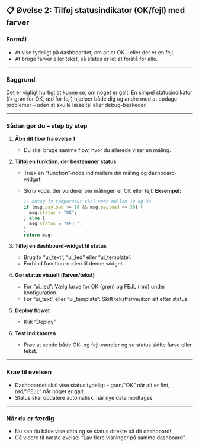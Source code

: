 ## 📋 Øvelse 2: Tilføj statusindikator (OK/fejl) med farver

### **Formål**

* At vise tydeligt på dashboardet, om alt er OK – eller der er en fejl.
* At bruge farver eller tekst, så status er let at forstå for alle.

---

### **Baggrund**

Det er vigtigt hurtigt at kunne se, om noget er galt. En simpel statusindikator (fx grøn for OK, rød for fejl) hjælper både dig og andre med at opdage problemer – uden at skulle læse tal eller debug-beskeder.

---

### **Sådan gør du – step by step**

1. **Åbn dit flow fra øvelse 1**

   * Du skal bruge samme flow, hvor du allerede viser en måling.

2. **Tilføj en funktion, der bestemmer status**

   * Træk en “function”-node ind mellem din måling og dashboard-widget.
   * Skriv kode, der vurderer om målingen er OK eller fejl.
     **Eksempel:**

     ```javascript
     // Antag fx temperatur skal være mellem 10 og 30
     if (msg.payload >= 10 && msg.payload <= 30) {
       msg.status = "OK";
     } else {
       msg.status = "FEJL";
     }
     return msg;
     ```

3. **Tilføj en dashboard-widget til status**

   * Brug fx “ui\_text”, “ui\_led” eller “ui\_template”.
   * Forbind function-noden til denne widget.

4. **Gør status visuelt (farver/tekst)**

   * For “ui\_led”: Vælg farve for OK (grøn) og FEJL (rød) under konfiguration.
   * For “ui\_text” eller “ui\_template”: Skift tekstfarve/ikon alt efter status.

5. **Deploy flowet**

   * Klik “Deploy”.

6. **Test indikatoren**

   * Prøv at sende både OK- og fejl-værdier og se status skifte farve eller tekst.

---

### **Krav til øvelsen**

* Dashboardet skal vise status tydeligt – grøn/“OK” når alt er fint, rød/“FEJL” når noget er galt.
* Status skal opdatere automatisk, når nye data modtages.

---

### **Når du er færdig**

* Nu kan du både vise data og se status direkte på dit dashboard!
* Gå videre til næste øvelse: “Lav flere visninger på samme dashboard”.
